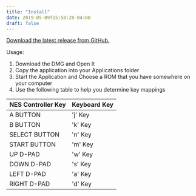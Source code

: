 ```yaml
---
title: "Install"
date: 2019-05-09T15:58:20-04:00
draft: false
---
```


[Download the latest release from GitHub.](https://github.com/nesemu/NESemu/releases)

Usage:

1.	Download the DMG and Open It
2. 	Copy the application into your Applications folder
3. 	Start the Application and Choose a ROM that you have somewhere on your computer
4. 	Use the following table to help you determine key mappings

| NES Controller Key | Keyboard Key |
|--------------------|--------------|
| A BUTTON           | 'j' Key      |
| B BUTTON           | 'k' Key      |
| SELECT BUTTON      | 'n' Key      |
| START BUTTON       | 'm' Key      |
| UP D-PAD           | 'w' Key      |
| DOWN D-PAD         | 's' Key      |
| LEFT D-PAD         | 'a' Key      |
| RIGHT D-PAD        | 'd' Key      |
